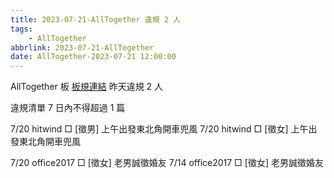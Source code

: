 ```yaml
---
title: 2023-07-21-AllTogether 違規 2 人
tags:
    - AllTogether
abbrlink: 2023-07-21-AllTogether
date: AllTogether-2023-07-21 12:00:00
---
```

AllTogether 板 [板規連結](https://www.ptt.cc/bbs/AllTogether/M.1643211430.A.5FB.html)
昨天違規 2 人
<!-- more -->

違規清單
7 日內不得超過 1 篇

7/20 hitwind □ [徵男] 上午出發東北角開車兜風
7/20 hitwind □ [徵女] 上午出發東北角開車兜風

7/20 office2017 □ [徵女] 老男誠徵婚友
7/14 office2017 □ [徵女] 老男誠徵婚友
